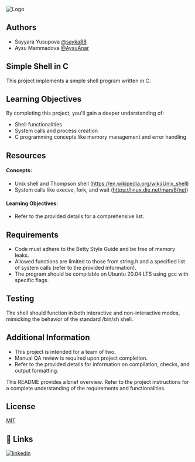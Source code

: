 
![Logo](https://holberton.anahuacmayab.mx/wp-content/uploads/2022/06/Holberton-Logo-v1.png)


## Authors

- Sayyara Yusupova  [@sayka88](https://github.com/sayka88)
- Aysu Mammadova [@AysuAnar](https://github.com/AysuAnar)
## Simple Shell in C
This project implements a simple shell program written in C.


## Learning Objectives
By completing this project, you'll gain a deeper understanding of:


- Shell functionalities
- System calls and process creation
- C programming concepts like memory management and error handling

## Resources

#### Concepts:
- Unix shell and Thompson shell (https://en.wikipedia.org/wiki/Unix_shell)
- System calls like execve, fork, and wait (https://linux.die.net/man/8/net)
#### Learning Objectives:
- Refer to the provided details for a comprehensive list.

## Requirements
- Code must adhere to the Betty Style Guide and be free of memory leaks.
- Allowed functions are limited to those from string.h and a specified list of system calls (refer to the provided information).
- The program should be compilable on Ubuntu 20.04 LTS using gcc with specific flags.

## Testing
The shell should function in both interactive and non-interactive modes, mimicking the behavior of the standard /bin/sh shell.

## Additional Information
- This project is intended for a team of two.
- Manual QA review is required upon project completion.
- Refer to the provided details for information on compilation, checks, and output formatting.

This README provides a brief overview. Refer to the project instructions for a complete understanding of the requirements and functionalities.
## License

[MIT](https://github.com/sayka88/holbertonschool-simple_shell/blob/main/LiCENSE.md)

## 🔗 Links

[![linkedin](https://img.shields.io/badge/linkedin-0A66C2?style=for-the-badge&logo=linkedin&logoColor=white)](https://www.linkedin.com/in/sayyara-yusupova-55b26a35/)


